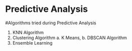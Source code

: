 # Predictive Analysis
#Algorithms tried during Predictive Analysis
1. KNN Algorithm
2. Clustering Algorithm 
 a. </break> K Means,
 b. </break> DBSCAN Algorithm
4. Ensemble Learning
